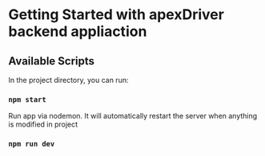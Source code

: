 # Getting Started with apexDriver backend appliaction


## Available Scripts

In the project directory, you can run:

### `npm start`

Run app via nodemon. It will automatically restart the server
when anything is modified in project 

### `npm run dev`




